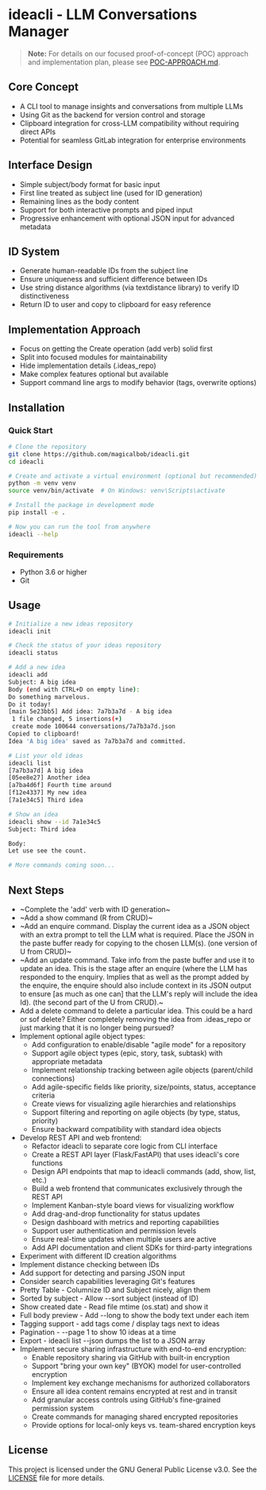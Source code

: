 # ideacli - LLM Conversations Manager

> **Note:** For details on our focused proof-of-concept (POC) approach and implementation plan, please see [POC-APPROACH.md](POC-APPROACH.md).

## Core Concept
- A CLI tool to manage insights and conversations from multiple LLMs
- Using Git as the backend for version control and storage
- Clipboard integration for cross-LLM compatibility without requiring direct APIs
- Potential for seamless GitLab integration for enterprise environments

## Interface Design
- Simple subject/body format for basic input
- First line treated as subject line (used for ID generation)
- Remaining lines as the body content
- Support for both interactive prompts and piped input
- Progressive enhancement with optional JSON input for advanced metadata

## ID System
- Generate human-readable IDs from the subject line
- Ensure uniqueness and sufficient difference between IDs
- Use string distance algorithms (via textdistance library) to verify ID distinctiveness
- Return ID to user and copy to clipboard for easy reference

## Implementation Approach
- Focus on getting the Create operation (add verb) solid first
- Split into focused modules for maintainability
- Hide implementation details (.ideas_repo)
- Make complex features optional but available
- Support command line args to modify behavior (tags, overwrite options)

## Installation

### Quick Start

```bash
# Clone the repository
git clone https://github.com/magicalbob/ideacli.git
cd ideacli

# Create and activate a virtual environment (optional but recommended)
python -m venv venv
source venv/bin/activate  # On Windows: venv\Scripts\activate

# Install the package in development mode
pip install -e .

# Now you can run the tool from anywhere
ideacli --help
```

### Requirements
- Python 3.6 or higher
- Git

## Usage
```bash
# Initialize a new ideas repository
ideacli init

# Check the status of your ideas repository
ideacli status

# Add a new idea
ideacli add
Subject: A big idea
Body (end with CTRL+D on empty line):
Do something marvelous.
Do it today!
[main 5e23bb5] Add idea: 7a7b3a7d - A big idea
 1 file changed, 5 insertions(+)
 create mode 100644 conversations/7a7b3a7d.json
Copied to clipboard!
Idea 'A big idea' saved as 7a7b3a7d and committed.

# List your old ideas
ideacli list
[7a7b3a7d] A big idea
[05ee8e27] Another idea
[a7ba4d6f] Fourth time around
[f12e4337] My new idea
[7a1e34c5] Third idea

# Show an idea
ideacli show --id 7a1e34c5
Subject: Third idea

Body:
Let use see the count.

# More commands coming soon...
```

## Next Steps
- ~Complete the 'add' verb with ID generation~
- ~Add a show command (R from CRUD)~
- ~Add an enquire command. Display the current idea as a JSON object with an extra prompt to tell the LLM what is required. Place the JSON in the paste buffer ready for copying to the chosen LLM(s). (one version of U from CRUD)~
- ~Add an update command. Take info from the paste buffer and use it to update an idea. This is the stage after an enquire (where the LLM has responded to the enquiry. Implies that as well as the prompt added by the enquire, the enquire should also include context in its JSON output to ensure [as much as one can] that the LLM's reply will include the idea Id). (the second part of the U from CRUD).~
- Add a delete command to delete a particular idea. This could be a hard or sof delete? Either completely removing the idea from .ideas_repo or just marking that it is no longer being pursued?
- Implement optional agile object types:
  - Add configuration to enable/disable "agile mode" for a repository
  - Support agile object types (epic, story, task, subtask) with appropriate metadata
  - Implement relationship tracking between agile objects (parent/child connections)
  - Add agile-specific fields like priority, size/points, status, acceptance criteria
  - Create views for visualizing agile hierarchies and relationships
  - Support filtering and reporting on agile objects (by type, status, priority)
  - Ensure backward compatibility with standard idea objects
- Develop REST API and web frontend:
  - Refactor ideacli to separate core logic from CLI interface
  - Create a REST API layer (Flask/FastAPI) that uses ideacli's core functions
  - Design API endpoints that map to ideacli commands (add, show, list, etc.)
  - Build a web frontend that communicates exclusively through the REST API
  - Implement Kanban-style board views for visualizing workflow
  - Add drag-and-drop functionality for status updates
  - Design dashboard with metrics and reporting capabilities
  - Support user authentication and permission levels
  - Ensure real-time updates when multiple users are active
  - Add API documentation and client SDKs for third-party integrations
- Experiment with different ID creation algorithms
- Implement distance checking between IDs
- Add support for detecting and parsing JSON input
- Consider search capabilities leveraging Git's features
- Pretty Table - Columnize ID and Subject nicely, align them
- Sorted by subject     - Allow --sort subject (instead of ID)
- Show created date     - Read file mtime (os.stat) and show it
- Full body preview     - Add --long to show the body text under each item
- Tagging support - add tags come / display tags next to ideas
- Pagination - --page 1 to show 10 ideas at a time
- Export - ideacli list --json dumps the list to a JSON array
- Implement secure sharing infrastructure with end-to-end encryption:
  - Enable repository sharing via GitHub with built-in encryption
  - Support "bring your own key" (BYOK) model for user-controlled encryption
  - Implement key exchange mechanisms for authorized collaborators
  - Ensure all idea content remains encrypted at rest and in transit
  - Add granular access controls using GitHub's fine-grained permission system
  - Create commands for managing shared encrypted repositories
  - Provide options for local-only keys vs. team-shared encryption keys

## License
This project is licensed under the GNU General Public License v3.0. See the [LICENSE](LICENSE) file for more details.
